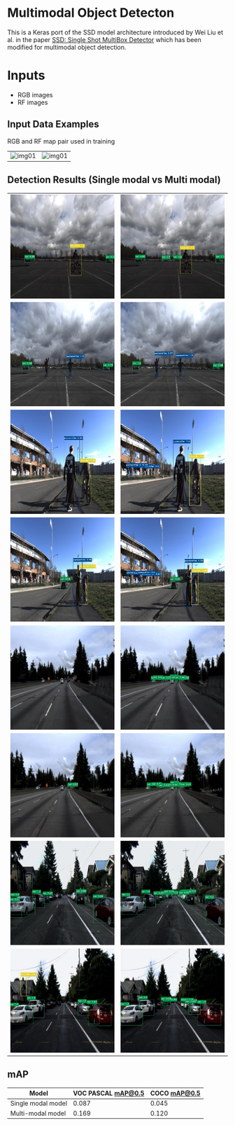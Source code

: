 # Multimodal Object Detecton
This is a Keras port of the SSD model architecture introduced by Wei Liu et al. in the paper [SSD: Single Shot MultiBox Detector](https://arxiv.org/abs/1512.02325) 
which has been modified for multimodal object detection.

# Inputs
- RGB images
- RF images

## Input Data Examples
RGB and RF map pair used in training

|||
|---|---|
|![img01](./examples/c0000000071.jpg)|![img01](./examples/c000071_0000.npy.png)|

## Detection Results (Single modal vs Multi modal)
| | |  
|---|---|
| ![img01](./detection_results/s1.jpg)| ![img01](./detection_results/m1.jpg) |
| ![img01](./detection_results/s2.jpg)| ![img01](./detection_results/m2.jpg) |
| ![img01](./detection_results/s3.jpg)| ![img01](./detection_results/m3.jpg) |
| ![img01](./detection_results/s4.jpg)| ![img01](./detection_results/m4.jpg) |
| ![img01](./detection_results/s5.jpg)| ![img01](./detection_results/m5.jpg) |
| ![img01](./detection_results/s6.jpg)| ![img01](./detection_results/m6.jpg) |
| ![img01](./detection_results/s7.jpg)| ![img01](./detection_results/m7.jpg) |
| ![img01](./detection_results/s8.jpg)| ![img01](./detection_results/m8.jpg) |


## mAP
|**Model**|**VOC PASCAL mAP@0.5**|**COCO mAP@0.5**|
|-----|----------------------|----------------|
|Single modal model|0.087|0.045|
|Multi-modal model|0.169|0.120|

